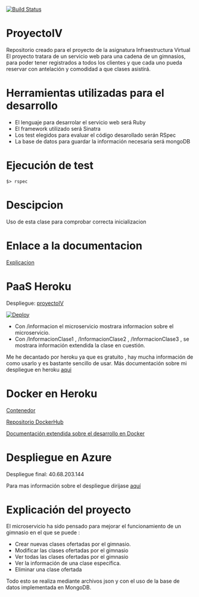 [![Build Status](https://travis-ci.org/juanmaLC/ProyectoIV.svg?branch=master)](https://travis-ci.org/juanmaLC/ProyectoIV)

# ProyectoIV
Repositorio creado para el proyecto de la asignatura Infraestructura Virtual
El proyecto tratara de un servicio web para una cadena de un gimnasios, para poder tener registrados
a todos los clientes y que cada uno pueda reservar con antelación y comodidad a que clases asistirá.




# Herramientas utilizadas para el desarrollo
- El lenguaje para desarrolar el servicio web será Ruby
- El framework utilizado será Sinatra
- Los test elegidos para evaluar el código desarollado serán RSpec
- La base de datos para guardar la información necesaria será mongoDB


# Ejecución de test 

    $> rspec
    
    
    
 
# Descipcion
 

Uso de esta clase para comprobar correcta inicializacion

# Enlace a la documentacion
[Explicacion](https://github.com/juanmaLC/ProyectoIV/blob/master/docs/testIntegracion.md) 


# PaaS Heroku


Despliegue: [proyectoIV](https://proyectoiv1819.herokuapp.com/) 

[![Deploy](https://www.herokucdn.com/deploy/button.svg)](https://proyectoiv1819.herokuapp.com/)


- Con /informacion el microservicio mostrara informacion sobre el microservicio.
- Con /InformacionClase1 , /InformacionClase2 , /InformacionClase3 , se mostrara información extendida la clase en cuestión.


Me he decantado por heroku ya que es gratuito , hay mucha información de como usarlo y es bastante sencillo de usar.
Más documentación sobre mi despliegue en heroku [aqui](https://github.com/juanmaLC/ProyectoIV/blob/master/docs/herokuExplicacion.md) 

# Docker en Heroku

[Contenedor](https://proyectoiv1819docker.herokuapp.com/) 

[Repositorio DockerHub](https://hub.docker.com/r/juanmalc/proyectoiv/)

[Documentación extendida sobre el desarrollo en Docker](https://github.com/juanmaLC/ProyectoIV/blob/master/docs/docker.md)  

# Despliegue en Azure

Despliegue final: 40.68.203.144


Para mas información sobre el despliegue dirijase [aquí](https://github.com/juanmaLC/ProyectoIV/blob/master/docs/azure.md) 


# Explicación del proyecto

El microservicio ha sido pensado para mejorar el funcionamiento de un gimnasio en el que se puede :

- Crear nuevas clases ofertadas por el gimnasio.
- Modificar las clases ofertadas por el gimnasio
- Ver todas las clases ofertadas por el gimnasio
- Ver la información de una clase específica.
- Eliminar una clase ofertada

Todo esto se realiza mediante archivos json y con el uso de la base de datos implementada en MongoDB.